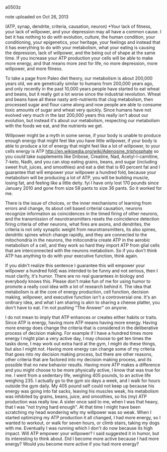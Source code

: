 a0503z

note uploaded on Oct 26, 2013

(ATP, synap, dendrite, criteria, causation, neuron)
*Your lack of fitness, your lack of willpower, and your depression may all have a common cause. I bet it has nothing to do with evolution, culture, the human condition, your conditioning, your epigenetics, your heritage, your feelings and instead that it has everything to do with your metabolism, what your eating is causing the depression, lack of willpower, and the being out of shape at the same time. If you increase your ATP production your cells will be able to make more energy, and that means more zest for life, no more depression, more willpower, and more fitness.

To take a page from Paleo diet theory, our metabolism is about 200,000 years old, we are genetically similar to humans from 200,000 years ago, and only recently in the past 10,000 years people have started to eat wheat and beans, but it really got a lot worse since the industrial revolution. Wheat and beans have all these nasty anti-nutrients that clog metabolism, then processed sugar and flour came along and now people are able to consume toxic amounts of sugar and wheat very quickly. Since humans have not evolved very much in the last 200,000 years this really isn't about our evolution, but instead it's about our metabolism, respecting our metabolism with the foods we eat, and the nutrients we get.

Willpower might be a myth in some sense, if your body is unable to produce enough energy that might feel like you have little willpower, if your body is able to produce a lot of energy that might feel like a lot of willpower, to your cells energy is ATP http://en.wikipedia.org/wiki/Adenosine_triphosphate so you could take supplements like Dribose, Creatine, Nad, Acetyl-l-carnitine, 7-keto, Nadh, and you can stop eating grains, beans, and sugar (including sweet fruit, juices, and smoothies) and eat a diet that is 60 percent fat and I guarantee that will empower your willpower a hundred fold, because your metabolism will be producing a lot of ATP, you will be building muscle, losing fat, and feeling like a little deity. fyi I have only lost 170 pounds since January 2010 and gone from size 58 pants to size 36 pants. So it worked for me.

There is the issue of choices, or the inner mechanisms of learning from errors and change, its about cell based criterial causation, neurons recognize information as coincidences in the timed firing of other neurons, and the transmission of neurotransmitters resets the coincidence detection firing criteria of other neurons, what fires are axons, and dendrites, the criteria is not only synaptic weight from neurotransmitters, its also spines, dendritic spines which change rapidly, and they are connected to the mitochondria in the neurons, the mitocondria create ATP in the aerobic metabolism of a cell, and they work so hard they import ATP from glial cells that are interconnected with the neurons metabolism. So if you don't think ATP has anything to do with your executive function, think again.

If you didn't realize this sentence I guarantee this will empower your willpower a hundred fold] was intended to be funny and not serious, then I must clarify, it's humor. There are no real guarantees in biology and everybody knows this. Please don't make fun of me for using humor to promote a really cool idea with a lot of research behind it. The idea that metabolism is at the core of energy production, cell function, decision making, willpower, and executive function isn't a controversial one. It's an ordinary idea, and what I am sharing is akin to sharing a cheese platter, you don't have to eat. I'm not pushing "The Answer" on anyone. 

I do not mean to imply that ATP enhances or creates either habits or traits. Since ATP is energy, having more ATP means having more energy. Having more energy does change the criteria that is considered in the deliberative process of decision making. For example if I have a hundred times more energy I might plan a very active day, I may choose to get ten times the tasks done, I may work out extra hard at the gym, I might do these things, but also I might not. Having more energy can change some of my criteria that goes into my decision making process, but there are other reasons, other criteria that are factored into my decision making process, and its possible that no new behavior results. Having more ATP makes a difference and you might choose to be more physically active, I know that was true for me. I went from a sedentary life, weighing 405 pounds, to an active life weighing 235. I actually go to the gym six days a week, and I walk for hours outside the gym daily. My 405 pound self could not keep up because his energy was going into fat sacks, leaving his muscles weak, his metabolism was inhibited by grains, beans, juice, and smoothies, so his (my) ATP production was really low. A sister once said to me, when I was that heavy, that I was "not trying hard enough". At that time I might have been scratching my head wondering why my willpower was so weak. When I started optimizing my ATP production it all changed, I had more energy, so I wanted to workout, or walk for seven hours, or climb stairs, taking my dogs with me. Eventually I was running which I don't do now because its high impact. Will ATP empower your willpower?  I said suggested it in humor, but its interesting to think about. Did I become more active because I had more energy? Would you become more active if you had more energy?
